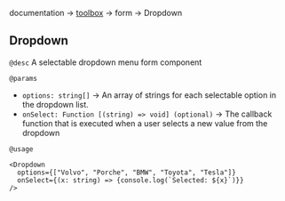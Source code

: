documentation → [toolbox](../toolbox.md) → form → Dropdown

## Dropdown

`@desc` A selectable dropdown menu form component

`@params`
- `options: string[]` → An array of strings for each selectable option in the dropdown list.
- `onSelect: Function [(string) => void] (optional)` → The callback function that is executed when a user selects a new value from the dropdown

`@usage`
```
<Dropdown 
  options={["Volvo", "Porche", "BMW", "Toyota", "Tesla"]} 
  onSelect={(x: string) => {console.log(`Selected: ${x}`)}}
/>
```
